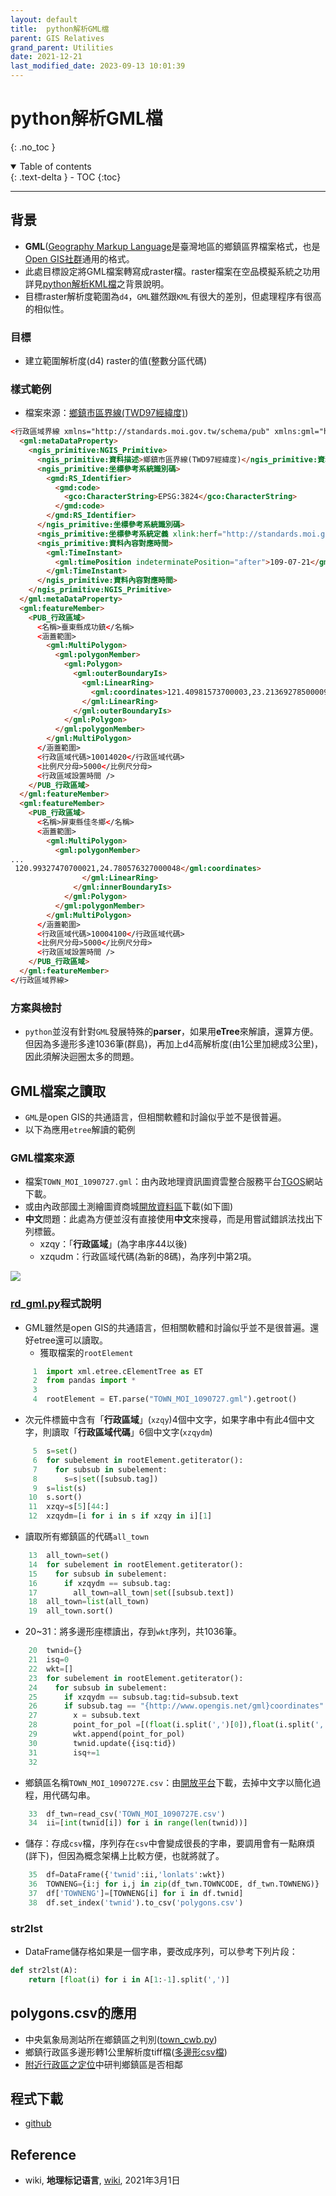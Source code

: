 ```yaml
---
layout: default
title:  python解析GML檔
parent: GIS Relatives
grand_parent: Utilities
date: 2021-12-21
last_modified_date: 2023-09-13 10:01:39
---
```

# python解析GML檔
{: .no_toc }

<details open markdown="block">
  <summary>
    Table of contents
  </summary>
  {: .text-delta }
- TOC
{:toc}
</details>

---

## 背景

- **GML**([Geography Markup Language](https://zh.wikipedia.org/wiki/地理标记语言)是臺灣地區的鄉鎮區界檔案格式，也是[Open GIS社群](https://zh.wikipedia.org/wiki/开放地理空间协会)通用的格式。
- 此處目標設定將GML檔案轉寫成raster檔。raster檔案在空品模擬系統之功用詳見[python解析KML檔](https://sinotec2.github.io/Focus-on-Air-Quality/utilities/GIS/rd_kml/)之背景說明。
- 目標raster解析度範圍為`d4`，`GML`雖然跟`KML`有很大的差別，但處理程序有很高的相似性。

### 目標

- 建立範圍解析度(d4) raster的值(整數分區代碼)

### 樣式範例

- 檔案來源：[鄉鎮市區界線(TWD97經緯度)](https://data.gov.tw/dataset/7442))

```html
<行政區域界線 xmlns="http://standards.moi.gov.tw/schema/pub" xmlns:gml="http://www.opengis.net/gml" xmlns:xlink="http://www.w3.org/1999/xlink" xmlns:ngis_primitive="http://standards.moi.gov.tw/schema/ngis_primitive" xmlns:gmd="http://www.isotc211.org/2005/gmd" xmlns:gco="http://www.isotc211.org/2005/gco" xmlns:utility="http://standards.moi.gov.tw/schema/utility" xmlns:xsi="http://www.w3.org/2001/XMLSchema-instance" xsi:schemaLocation="http://standards.moi.gov.tw/schema/pub pub.xsd">
  <gml:metaDataProperty>
    <ngis_primitive:NGIS_Primitive>
      <ngis_primitive:資料描述>鄉鎮市區界線(TWD97經緯度)</ngis_primitive:資料描述>
      <ngis_primitive:坐標參考系統識別碼>
        <gmd:RS_Identifier>
          <gmd:code>
            <gco:CharacterString>EPSG:3824</gco:CharacterString>
          </gmd:code>
        </gmd:RS_Identifier>
      </ngis_primitive:坐標參考系統識別碼>
      <ngis_primitive:坐標參考系統定義 xlink:herf="http://standards.moi.gov.tw/schema/epsg/3824.xml" />
      <ngis_primitive:資料內容對應時間>
        <gml:TimeInstant>
          <gml:timePosition indeterminatePosition="after">109-07-21</gml:timePosition>
        </gml:TimeInstant>
      </ngis_primitive:資料內容對應時間>
    </ngis_primitive:NGIS_Primitive>
  </gml:metaDataProperty>
  <gml:featureMember>
    <PUB_行政區域>
      <名稱>臺東縣成功鎮</名稱>
      <涵蓋範圍>
        <gml:MultiPolygon>
          <gml:polygonMember>
            <gml:Polygon>
              <gml:outerBoundaryIs>
                <gml:LinearRing>
                  <gml:coordinates>121.40981573700003,23.213692785000092 121.40984267700003,23.213661019000085 ...</gml:coordinates>
                </gml:LinearRing>
              </gml:outerBoundaryIs>
            </gml:Polygon>
          </gml:polygonMember>
        </gml:MultiPolygon>
      </涵蓋範圍>
      <行政區域代碼>10014020</行政區域代碼>
      <比例尺分母>5000</比例尺分母>
      <行政區域設置時間 />
    </PUB_行政區域>
  </gml:featureMember>
  <gml:featureMember>
    <PUB_行政區域>
      <名稱>屏東縣佳冬鄉</名稱>
      <涵蓋範圍>
        <gml:MultiPolygon>
          <gml:polygonMember>
...
 120.99327470700021,24.780576327000048</gml:coordinates>
                </gml:LinearRing>
              </gml:innerBoundaryIs>
            </gml:Polygon>
          </gml:polygonMember>
        </gml:MultiPolygon>
      </涵蓋範圍>
      <行政區域代碼>10004100</行政區域代碼>
      <比例尺分母>5000</比例尺分母>
      <行政區域設置時間 />
    </PUB_行政區域>
  </gml:featureMember>
</行政區域界線>
```

### 方案與檢討

- `python`並沒有針對`GML`發展特殊的**parser**，如果用**eTree**來解讀，還算方便。但因為多邊形多達1036筆(群島)，再加上d4高解析度(由1公里加總成3公里)，因此須解決迴圈太多的問題。

## GML檔案之讀取

- `GML`是open GIS的共通語言，但相關軟體和討論似乎並不是很普遍。
- 以下為應用`etree`解讀的範例

### GML檔案來源

- 檔案`TOWN_MOI_1090727.gml`：由內政地理資訊圖資雲整合服務平台[TGOS](https://www.tgos.tw/TGOS/NgdaMap)網站下載。
- 或由內政部國土測繪圖資商城[開放資料區](https://whgis-nlsc.moi.gov.tw/Opendata/Files.aspx)下載(如下圖)
- **中文**問題：此處為方便並沒有直接使用**中文**來搜尋，而是用嘗試錯誤法找出下列標籤。
  - xzqy：「**行政區域**」(為字串序44以後)
  - xzqudm：行政區域代碼(為新的8碼)，為序列中第2項。

![](../../attachments/2023-09-13-09-57-45.png)

### [rd_gml.py](https://github.com/sinotec2/cmaq_relatives/blob/master/land/gridmask/rd_gml.py)程式說明

- GML雖然是open GIS的共通語言，但相關軟體和討論似乎並不是很普遍。還好etree還可以讀取。
  - 獲取檔案的`rootElement`

```python
     1  import xml.etree.cElementTree as ET
     2  from pandas import *
     3
     4  rootElement = ET.parse("TOWN_MOI_1090727.gml").getroot()
```

- 次元件標籤中含有「**行政區域**」(`xzqy`)4個中文字，如果字串中有此4個中文字，則讀取「**行政區域代碼**」6個中文字(`xzqydm`)

```python
     5  s=set()
     6  for subelement in rootElement.getiterator():
     7    for subsub in subelement:
     8      s=s|set([subsub.tag])
     9  s=list(s)
    10  s.sort()
    11  xzqy=s[5][44:]
    12  xzqydm=[i for i in s if xzqy in i][1]
```

- 讀取所有鄉鎮區的代碼`all_town`

```python
    13  all_town=set()
    14  for subelement in rootElement.getiterator():
    15    for subsub in subelement:
    16      if xzqydm == subsub.tag:
    17        all_town=all_town|set([subsub.text])
    18  all_town=list(all_town)
    19  all_town.sort()
```

- 20~31：將多邊形座標讀出，存到`wkt`序列，共1036筆。

```python    
    20  twnid={}
    21  isq=0
    22  wkt=[]
    23  for subelement in rootElement.getiterator():
    24    for subsub in subelement:
    25      if xzqydm == subsub.tag:tid=subsub.text
    26      if subsub.tag == "{http://www.opengis.net/gml}coordinates":
    27        x = subsub.text
    28        point_for_pol =[(float(i.split(',')[0]),float(i.split(',')[1])) for i in x.split()]
    29        wkt.append(point_for_pol)
    30        twnid.update({isq:tid})
    31        isq+=1
    32
```

- 鄉鎮區名稱`TOWN_MOI_1090727E.csv`：由[開放平台](https://data.gov.tw/dataset/7441)下載，去掉中文字以簡化過程，用代碼勾串。

```python
    33  df_twn=read_csv('TOWN_MOI_1090727E.csv')
    34  ii=[int(twnid[i]) for i in range(len(twnid))]
```

- 儲存：存成`csv`檔，序列存在`csv`中會變成很長的字串，要調用會有一點麻煩(詳下)，但因為概念架構上比較方便，也就將就了。

```python
    35  df=DataFrame({'twnid':ii,'lonlats':wkt})
    36  TOWNENG={i:j for i,j in zip(df_twn.TOWNCODE, df_twn.TOWNENG)}
    37  df['TOWNENG']=[TOWNENG[i] for i in df.twnid]
    38  df.set_index('twnid').to_csv('polygons.csv')
```

### str2lst

- DataFrame儲存格如果是一個字串，要改成序列，可以參考下列片段：

```python
def str2lst(A):
    return [float(i) for i in A[1:-1].split(',')]
```

## polygons.csv的應用

- 中央氣象局測站所在鄉鎮區之判別([town_cwb.py](https://sinotec2.github.io/Focus-on-Air-Quality/AQana/GAQuality/NCAR_ACOM/4.town_aqst/#town_cwbpy))
- 鄉鎮行政區多邊形轉1公里解析度tiff檔([多邊形csv檔](https://sinotec2.github.io/Focus-on-Air-Quality/utilities/GIS/town_tiff/#多邊形csv檔))
- [附近行政區之定位](https://sinotec2.github.io/Focus-on-Air-Quality/EmisProc/area/dictProc/adj_dict/)中研判鄉鎮區是否相鄰

## 程式下載

- [github](https://github.com/sinotec2/cmaq_relatives/blob/master/land/gridmask/rd_kml.py)

## Reference
- wiki, **地理标记语言**, [wiki](https://zh.wikipedia.org/wiki/%E5%9C%B0%E7%90%86%E6%A0%87%E8%AE%B0%E8%AF%AD%E8%A8%80), 2021年3月1日